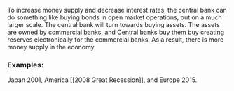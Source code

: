 To increase money supply and decrease interest rates, the central bank can do something like buying bonds in open market operations, but on a much larger scale. The central bank will turn towards buying assets. The assets are owned by commercial banks, and Central banks buy them buy creating reserves electronically for the commercial banks. As a result, there is more money supply in the economy.
### Examples:
Japan 2001, America [[2008 Great Recession]], and Europe 2015.